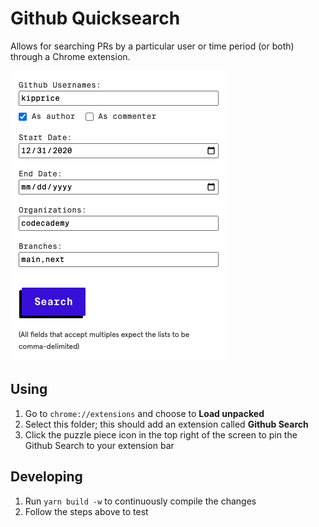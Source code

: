 # Github Quicksearch

Allows for searching PRs by a particular user or time period (or both) through a Chrome extension.

![Github Search UI](sample.png?raw=true "Sample")

## Using

1. Go to `chrome://extensions` and choose to **Load unpacked**
2. Select this folder; this should add an extension called **Github Search**
3. Click the puzzle piece icon in the top right of the screen to pin the Github Search to your extension bar

## Developing

1. Run `yarn build -w` to continuously compile the changes
2. Follow the steps above to test
